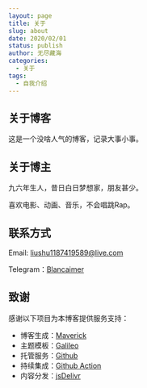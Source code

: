```yaml
---
layout: page
title: 关于
slug: about
date: 2020/02/01
status: publish
author: 无尽藏海
categories: 
  - 关于
tags: 
  - 自我介绍
---
```


## 关于博客

这是一个没啥人气的博客，记录大事小事。

## 关于博主

九六年生人，昔日白日梦想家，朋友甚少。

喜欢电影、动画、音乐，不会唱跳Rap。

## 联系方式

Email: <a href="mailto:liushu1187419589@live.com">liushu1187419589@live.com</a>

Telegram：[Blancaimer](https://t.me/Blancaimer)

## 致谢

感谢以下项目为本博客提供服务支持：

- 博客生成：[Maverick](https://github.com/AlanDecode/Maverick)
- 主题模板：[Galileo](https://github.com/AlanDecode/Maverick-Theme-Galileo)
- 托管服务：[Github](https://github.com/)
- 持续集成：[Github Action](https://help.github.com/cn/actions)
- 内容分发：[jsDelivr](https://www.jsdelivr.com/)
